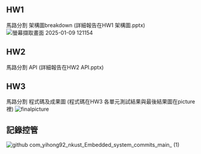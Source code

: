 ## HW1
馬路分割 架構圖breakdown (詳細報告在HW1 架構圖.pptx)
![螢幕擷取畫面 2025-01-09 121154](https://github.com/user-attachments/assets/0ddbcce4-56a1-4dd1-979d-d8b10ab26479)
## HW2
馬路分割 API (詳細報告在HW2 API.pptx)
## HW3
馬路分割 程式碼及成果圖 (程式碼在HW3 各單元測試結果與最後結果圖在picture裡)
![finalpicture](https://github.com/user-attachments/assets/2604e7c4-d116-4f61-b0e3-7eb92fda22a8)
## 記錄控管
![github com_yihong92_nkust_Embedded_system_commits_main_ (1)](https://github.com/user-attachments/assets/2a35465b-8e0f-4d09-aaa5-e323150a6c5f)
